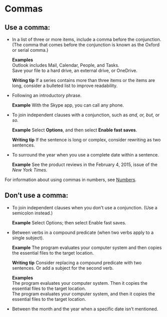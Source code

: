 ﻿# Commas

## Use a comma:

  - In
    a list of three or more items, include a comma before the conjunction.
    (The comma that comes before the conjunction is known as the Oxford or
    serial comma.)  
    
    **Examples**  
    Outlook includes Mail, Calendar, People, and Tasks.  
    Save your file to a hard drive, an external drive, or OneDrive.

    **Writing tip** If a series contains more than three items or the items are long, consider a bulleted list to improve readability.

  - Following an introductory phrase. 

    **Example** With the Skype app, you can call any phone.

  - To join independent clauses with a conjunction, such as *and, or, but,* or *so.*

    **Example** Select **Options**, and then select **Enable fast saves**.

    **Writing tip** If the sentence is long or complex, consider rewriting as two sentences.

  - To surround the year when you use a complete date within a sentence.

    **Example** See the product reviews in the February 4, 2015, issue of the *New York Times.*

For information about using commas in numbers, see [](https://worldready.cloudapp.net/Styleguide/Read?id=2700&topicid=36307)[Numbers](/style-guide/numbers).

## Don’t use a comma:

  - To join independent clauses when you don't use a conjunction. (Use a semicolon instead.)

    **Example** Select Options; then select Enable fast saves.

  - Between verbs in a compound predicate (when two verbs apply to a single subject).

    **Example** The program evaluates your computer system and then copies the essential files to the target location. 

    **Writing tip** Consider replacing a compound predicate with two sentences. Or add a subject for the second verb.

    **Examples**  
    The program evaluates your computer system. Then it copies the essential files to the target location.  
    The program evaluates your computer system, and then it copies the essential files to the target location. 

  - Between the month and the year when a specific date isn’t mentioned.
